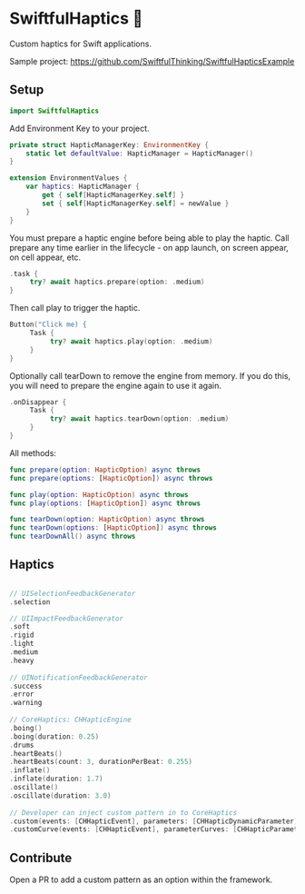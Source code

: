# SwiftfulHaptics  📳

Custom haptics for Swift applications.

Sample project: https://github.com/SwiftfulThinking/SwiftfulHapticsExample

## Setup

```swift
import SwiftfulHaptics
```

Add Environment Key to your project.

```swift
private struct HapticManagerKey: EnvironmentKey {
    static let defaultValue: HapticManager = HapticManager()
}

extension EnvironmentValues {
    var haptics: HapticManager {
        get { self[HapticManagerKey.self] }
        set { self[HapticManagerKey.self] = newValue }
    }
}
```

You must prepare a haptic engine before being able to play the haptic. 
Call prepare any time earlier in the lifecycle - on app launch, on screen appear, on cell appear, etc.

```swift
.task {
     try? await haptics.prepare(option: .medium)
}
```

Then call play to trigger the haptic.

```swift
Button("Click me) {
     Task {
          try? await haptics.play(option: .medium)
     }
}
```

Optionally call tearDown to remove the engine from memory. If you do this, you will need to prepare the engine again to use it again.

```swift
.onDisappear {
     Task {
          try? await haptics.tearDown(option: .medium)
     }
}
```

All methods:

```swift
func prepare(option: HapticOption) async throws
func prepare(options: [HapticOption]) async throws

func play(option: HapticOption) async throws
func play(options: [HapticOption]) async throws

func tearDown(option: HapticOption) async throws
func tearDown(options: [HapticOption]) async throws
func tearDownAll() async throws
```

## Haptics

```swift

// UISelectionFeedbackGenerator
.selection

// UIImpactFeedbackGenerator
.soft
.rigid
.light
.medium
.heavy
    
// UINotificationFeedbackGenerator
.success
.error
.warning
        
// CoreHaptics: CHHapticEngine
.boing()
.boing(duration: 0.25)
.drums
.heartBeats()
.heartBeats(count: 3, durationPerBeat: 0.255)
.inflate()
.inflate(duration: 1.7)
.oscillate()
.oscillate(duration: 3.0)
    
// Developer can inject custom pattern in to CoreHaptics
.custom(events: [CHHapticEvent], parameters: [CHHapticDynamicParameter])
.customCurve(events: [CHHapticEvent], parameterCurves: [CHHapticParameterCurve])

```

## Contribute

Open a PR to add a custom pattern as an option within the framework.





